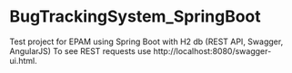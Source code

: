 # BugTrackingSystem_SpringBoot

Test project for EPAM using Spring Boot with H2 db (REST API, Swagger, AngularJS)
To see REST requests use http://localhost:8080/swagger-ui.html.
